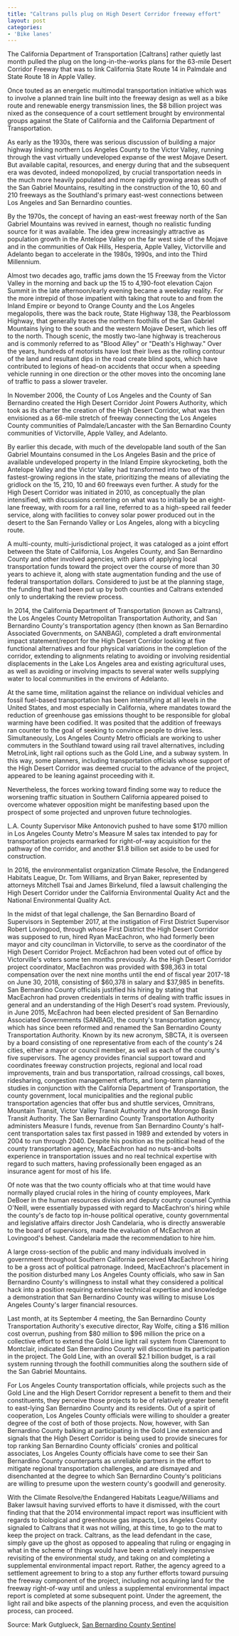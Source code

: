 ```yaml
---
title: "Caltrans pulls plug on High Desert Corridor freeway effort"
layout: post
categories:
- 'Bike lanes'
---
```


The California Department of Transportation \[Caltrans\] rather quietly last month pulled the plug on the long-in-the-works plans for the 63-mile Desert Corridor Freeway that was to link California State Route 14 in Palmdale and State Route 18 in Apple Valley.

Once touted as an energetic multimodal transportation initiative which was to involve a planned train line built into the freeway design as well as a bike route and renewable energy transmission lines, the $8 billion project was nixed as the consequence of a court settlement brought by environmental groups against the State of California and the California Department of Transportation.

As early as the 1930s, there was serious discussion of building a major highway linking northern Los Angeles County to the Victor Valley, running through the vast virtually undeveloped expanse of the west Mojave Desert. But available capital, resources, and energy during that and the subsequent era was devoted, indeed monopolized, by crucial transportation needs in the much more heavily populated and more rapidly growing areas south of the San Gabriel Mountains, resulting in the construction of the 10, 60 and 210 freeways as the Southland's primary east-west connections between Los Angeles and San Bernardino counties.

By the 1970s, the concept of having an east-west freeway north of the San Gabriel Mountains was revived in earnest, though no realistic funding source for it was available. The idea grew increasingly attractive as population growth in the Antelope Valley on the far west side of the Mojave and in the communities of Oak Hills, Hesperia, Apple Valley, Victorville and Adelanto began to accelerate in the 1980s, 1990s, and into the Third Millennium.

Almost two decades ago, traffic jams down the 15 Freeway from the Victor Valley in the morning and back up the 15 to 4,190-foot elevation Cajon Summit in the late afternoon/early evening became a weekday reality. For the more intrepid of those impatient with taking that route to and from the Inland Empire or beyond to Orange County and the Los Angeles megalopolis, there was the back route, State Highway 138, the Pearblossom Highway, that generally traces the northern foothills of the San Gabriel Mountains lying to the south and the western Mojave Desert, which lies off to the north. Though scenic, the mostly two-lane highway is treacherous and is commonly referred to as "Blood Alley" or "Death's Highway." Over the years, hundreds of motorists have lost their lives as the rolling contour of the land and resultant dips in the road create blind spots, which have contributed to legions of head-on accidents that occur when a speeding vehicle running in one direction or the other moves into the oncoming lane of traffic to pass a slower traveler.

In November 2006, the County of Los Angeles and the County of San Bernardino created the High Desert Corridor Joint Powers Authority, which took as its charter the creation of the High Desert Corridor, what was then envisioned as a 66-mile stretch of freeway connecting the Los Angeles County communities of Palmdale/Lancaster with the San Bernardino County communities of Victorville, Apple Valley, and Adelanto.

By earlier this decade, with much of the developable land south of the San Gabriel Mountains consumed in the Los Angeles Basin and the price of available undeveloped property in the Inland Empire skyrocketing, both the Antelope Valley and the Victor Valley had transformed into two of the fastest-growing regions in the state, prioritizing the means of alleviating the gridlock on the 15, 210, 10 and 60 freeways even further. A study for the High Desert Corridor was initiated in 2010, as conceptually the plan intensified, with discussions centering on what was to initially be an eight-lane freeway, with room for a rail line, referred to as a high-speed rail feeder service, along with facilities to convey solar power produced out in the desert to the San Fernando Valley or Los Angeles, along with a bicycling route.

A multi-county, multi-jurisdictional project, it was cataloged as a joint effort between the State of California, Los Angeles County, and San Bernardino County and other involved agencies, with plans of applying local transportation funds toward the project over the course of more than 30 years to achieve it, along with state augmentation funding and the use of federal transportation dollars. Considered to just be at the planning stage, the funding that had been put up by both counties and Caltrans extended only to undertaking the review process.

In 2014, the California Department of Transportation (known as Caltrans), the Los Angeles County Metropolitan Transportation Authority, and San Bernardino County's transportation agency (then known as San Bernardino Associated Governments, on SANBAG), completed a draft environmental impact statement/report for the High Desert Corridor looking at five functional alternatives and four physical variations in the completion of the corridor, extending to alignments relating to avoiding or involving residential displacements in the Lake Los Angeles area and existing agricultural uses, as well as avoiding or involving impacts to several water wells supplying water to local communities in the environs of Adelanto.

At the same time, militation against the reliance on individual vehicles and fossil fuel-based transportation has been intensifying at all levels in the United States, and most especially in California, where mandates toward the reduction of greenhouse gas emissions thought to be responsible for global warming have been codified. It was posited that the addition of freeways ran counter to the goal of seeking to convince people to drive less. Simultaneously, Los Angeles County Metro officials are working to usher commuters in the Southland toward using rail travel alternatives, including MetroLink, light rail options such as the Gold Line, and a subway system. In this way, some planners, including transportation officials whose support of the High Desert Corridor was deemed crucial to the advance of the project, appeared to be leaning against proceeding with it.

Nevertheless, the forces working toward finding some way to reduce the worsening traffic situation in Southern California appeared poised to overcome whatever opposition might be manifesting based upon the prospect of some projected and unproven future technologies.

L.A. County Supervisor Mike Antonovich pushed to have some $170 million in Los Angeles County Metro's Measure M sales tax intended to pay for transportation projects earmarked for right-of-way acquisition for the pathway of the corridor, and another $1.8 billion set aside to be used for construction.

In 2016, the environmentalist organization Climate Resolve, the Endangered Habitats League, Dr. Tom Williams, and Bryan Baker, represented by attorneys Mitchell Tsai and James Birkelund, filed a lawsuit challenging the High Desert Corridor under the California Environmental Quality Act and the National Environmental Quality Act.

In the midst of that legal challenge, the San Bernardino Board of Supervisors in September 2017, at the instigation of First District Supervisor Robert Lovingood, through whose First District the High Desert Corridor was supposed to run, hired Ryan MacEachron, who had formerly been mayor and city councilman in Victorville, to serve as the coordinator of the High Desert Corridor Project. McEachron had been voted out of office by Victorville's voters some ten months previously. As the High Desert Corridor project coordinator, MacEachron was provided with $98,363 in total compensation over the next nine months until the end of fiscal year 2017-18 on June 30, 2018, consisting of $60,378 in salary and $37,985 in benefits. San Bernardino County officials justified his hiring by stating that MacEachron had proven credentials in terms of dealing with traffic issues in general and an understanding of the High Desert's road system. Previously, in June 2015, McEachron had been elected president of San Bernardino Associated Governments (SANBAG), the county's transportation agency, which has since been reformed and renamed the San Bernardino County Transportation Authority. Known by its new acronym, SBCTA, it is overseen by a board consisting of one representative from each of the county's 24 cities, either a mayor or council member, as well as each of the county's five supervisors. The agency provides financial support toward and coordinates freeway construction projects, regional and local road improvements, train and bus transportation, railroad crossings, call boxes, ridesharing, congestion management efforts, and long-term planning studies in conjunction with the California Department of Transportation, the county government, local municipalities and the regional public transportation agencies that offer bus and shuttle services, Omnitrans, Mountain Transit, Victor Valley Transit Authority and the Morongo Basin Transit Authority. The San Bernardino County Transportation Authority administers Measure I funds, revenue from San Bernardino County's half-cent transportation sales tax first passed in 1989 and extended by voters in 2004 to run through 2040. Despite his position as the political head of the county transportation agency, MacEachron had no nuts-and-bolts experience in transportation issues and no real technical expertise with regard to such matters, having professionally been engaged as an insurance agent for most of his life.

Of note was that the two county officials who at that time would have normally played crucial roles in the hiring of county employees, Mark DeBoer in the human resources division and deputy county counsel Cynthia O'Neill, were essentially bypassed with regard to MacEachron's hiring while the county's de facto top in-house political operative, county governmental and legislative affairs director Josh Candelaria, who is directly answerable to the board of supervisors, made the evaluation of McEachron at Lovingood's behest. Candelaria made the recommendation to hire him.

A large cross-section of the public and many individuals involved in government throughout Southern California perceived MacEachron's hiring to be a gross act of political patronage. Indeed, MacEachron's placement in the position disturbed many Los Angeles County officials, who saw in San Bernardino County's willingness to install what they considered a political hack into a position requiring extensive technical expertise and knowledge a demonstration that San Bernardino County was willing to misuse Los Angeles County's larger financial resources.

Last month, at its September 4 meeting, the San Bernardino County Transportation Authority's executive director, Ray Wolfe, citing a $16 million cost overrun, pushing from $80 million to $96 million the price on a collective effort to extend the Gold Line light rail system from Claremont to Montclair, indicated San Bernardino County will discontinue its participation in the project. The Gold Line, with an overall $2.1 billion budget, is a rail system running through the foothill communities along the southern side of the San Gabriel Mountains.

For Los Angeles County transportation officials, while projects such as the Gold Line and the High Desert Corridor represent a benefit to them and their constituents, they perceive those projects to be of relatively greater benefit to east-lying San Bernardino County and its residents. Out of a spirit of cooperation, Los Angeles County officials were willing to shoulder a greater degree of the cost of both of those projects. Now, however, with San Bernardino County balking at participating in the Gold Line extension and signals that the High Desert Corridor is being used to provide sinecures for top ranking San Bernardino County officials' cronies and political associates, Los Angeles County officials have come to see their San Bernardino County counterparts as unreliable partners in the effort to mitigate regional transportation challenges, and are dismayed and disenchanted at the degree to which San Bernardino County's politicians are willing to presume upon the western county's goodwill and generosity.

With the Climate Resolve/the Endangered Habitats League/Williams and Baker lawsuit having survived efforts to have it dismissed, with the court finding that that the 2014 environmental impact report was insufficient with regards to biological and greenhouse gas impacts, Los Angeles County signaled to Caltrans that it was not willing, at this time, to go to the mat to keep the project on track. Caltrans, as the lead defendant in the case, simply gave up the ghost as opposed to appealing that ruling or engaging in what in the scheme of things would have been a relatively inexpensive revisiting of the environmental study, and taking on and completing a supplemental environmental impact report. Rather, the agency agreed to a settlement agreement to bring to a stop any further efforts toward pursuing the freeway component of the project, including not acquiring land for the freeway right-of-way until and unless a supplemental environmental impact report is completed at some subsequent point. Under the agreement, the light rail and bike aspects of the planning process, and even the acquisition process, can proceed.

Source: Mark Gutglueck, [San Bernardino County Sentinel](https://sbcsentinel.com/2019/10/caltrans-pulls-plug-on-high-desert-corridor-freeway-effort/)